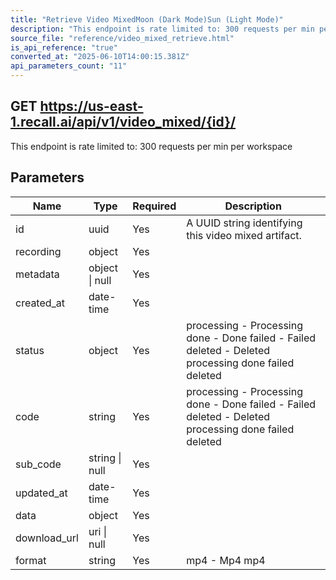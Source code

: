 ```yaml
---
title: "Retrieve Video MixedMoon (Dark Mode)Sun (Light Mode)"
description: "This endpoint is rate limited to: 300 requests per min per workspace"
source_file: "reference/video_mixed_retrieve.html"
is_api_reference: "true"
converted_at: "2025-06-10T14:00:15.381Z"
api_parameters_count: "11"
---
```

## GET https://us-east-1.recall.ai/api/v1/video_mixed/{id}/

This endpoint is rate limited to: 300 requests per min per workspace

## Parameters

| Name | Type | Required | Description |
| --- | --- | --- | --- |
| id | uuid | Yes | A UUID string identifying this video mixed artifact. |
| recording | object | Yes |  |
| metadata | object \| null | Yes |  |
| created_at | date-time | Yes |  |
| status | object | Yes | processing - Processing done - Done failed - Failed deleted - Deleted  processing done failed deleted |
| code | string | Yes | processing - Processing done - Done failed - Failed deleted - Deleted  processing done failed deleted |
| sub_code | string \| null | Yes |  |
| updated_at | date-time | Yes |  |
| data | object | Yes |  |
| download_url | uri \| null | Yes |  |
| format | string | Yes | mp4 - Mp4  mp4 |
